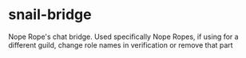 # snail-bridge
Nope Rope's chat bridge.
Used specifically Nope Ropes, if using for a different guild, change role names in verification or remove that part
